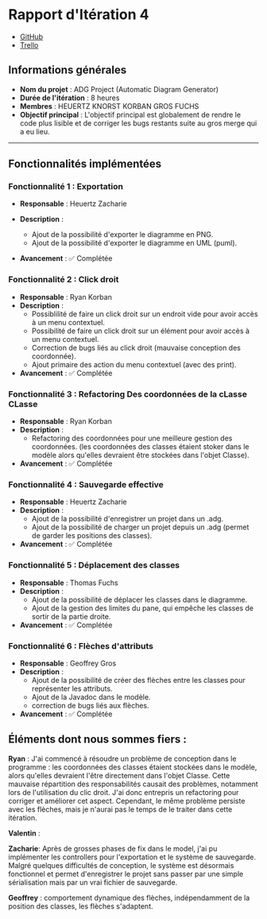 # Rapport d'Itération 4

- [GitHub](https://github.com/Valentxn7/adg_project)
- [Trello](https://trello.com/b/qoNw8Geq/sae-301-adgproject)
## Informations générales

- **Nom du projet** : ADG Project (Automatic Diagram Generator)
- **Durée de l'itération** : 8 heures
- **Membres** : HEUERTZ KNORST KORBAN GROS FUCHS
- **Objectif principal** : L'objectif principal est globalement de rendre le code plus lisible et de corriger les bugs restants suite au gros merge qui a eu lieu.

---
## Fonctionnalités implémentées

### Fonctionnalité 1 : Exportation
- **Responsable** : Heuertz Zacharie
- **Description** :
  - Ajout de la possibilité d'exporter le diagramme en PNG.
  - Ajout de la possibilité d'exporter le diagramme en UML (puml).

- **Avancement** : ✅ Complétée

### Fonctionnalité 2 : Click droit
- **Responsable** : Ryan Korban
- **Description** :
  - Possiblilité de faire un click droit sur un endroit vide pour avoir accès à un menu contextuel.
  - Possibilité de faire un click droit sur un élément pour avoir accès à un menu contextuel.
  - Correction de bugs liés au click droit (mauvaise conception des coordonnée).
  - Ajout primaire des action du menu contextuel (avec des print).
- **Avancement** : ✅ Complétée

### Fonctionnalité 3 : Refactoring Des coordonnées de la cLasse CLasse
- **Responsable** : Ryan Korban
- **Description** :
  - Refactoring des coordonnées pour une meilleure gestion des coordonnées. (les coordonnées des classes étaient stoker dans le modèle alors qu'elles devraient être stockées dans l'objet Classe).
- **Avancement** : ✅ Complétée

### Fonctionnalité 4 : Sauvegarde effective
- **Responsable** : Heuertz Zacharie
- **Description** :
  - Ajout de la possibilité d'enregistrer un projet dans un .adg.
  - Ajout de la possibilité de charger un projet depuis un .adg (permet de garder les positions des classes).
- **Avancement** : ✅ Complétée


### Fonctionnalité 5 : Déplacement des classes
- **Responsable** : Thomas Fuchs
- **Description** :
  - Ajout de la possibilité de déplacer les classes dans le diagramme.
  - Ajout de la gestion des limites du pane, qui empêche les classes de sortir de la partie droite.
- **Avancement** : ✅ Complétée

### Fonctionnalité 6 : Flèches d'attributs 
- **Responsable** : Geoffrey Gros
- **Description** :
  - Ajout de la possibilité de créer des flèches entre les classes pour représenter les attributs.
  - Ajout de la Javadoc dans le modèle.
  - correction de bugs liés aux flèches.
- **Avancement** : ✅ Complétée


## Éléments dont nous sommes fiers :

**Ryan** :
J'ai commencé à résoudre un problème de conception dans le programme : les coordonnées des classes étaient stockées dans le modèle, alors qu'elles devraient l'être directement dans l'objet Classe. Cette mauvaise répartition des responsabilités causait des problèmes, notamment lors de l'utilisation du clic droit. J'ai donc entrepris un refactoring pour corriger et améliorer cet aspect. Cependant, le même problème persiste avec les flèches, mais je n'aurai pas le temps de le traiter dans cette itération.

**Valentin** :

**Zacharie**:
Après de grosses phases de fix dans le model, j'ai pu implémenter les controllers pour l'exportation et le système de sauvegarde. Malgré quelques difficultés de conception, le système est désormais fonctionnel et permet d'enregistrer le projet sans passer par une simple sérialisation mais par un vrai fichier de sauvegarde.

**Geoffrey** : comportement dynamique des flèches, indépendamment de la position des classes, les flèches s'adaptent.